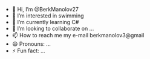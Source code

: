 - 👋 Hi, I’m @BerkManolov27
- 👀 I’m interested in swimming
- 🌱 I’m currently learning C#
- 💞️ I’m looking to collaborate on ...
- 📫 How to reach me my e-mail berkmanolov3@gmail
- 😄 Pronouns: ...
- ⚡ Fun fact: ...

<!---
BerkManolov27/BerkManolov27 is a ✨ special ✨ repository because its `README.md` (this file) appears on your GitHub profile.
You can click the Preview link to take a look at your changes.
--->
